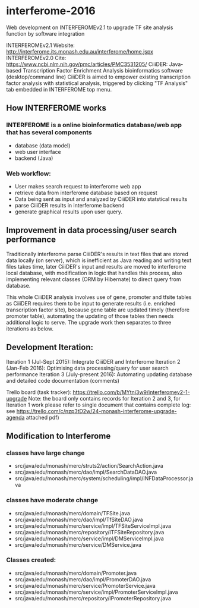 # interferome-2016
Web development on INTERFEROMEv2.1 to upgrade TF site analysis function by software integration

INTERFEROMEv2.1 Website: http://interferome.its.monash.edu.au/interferome/home.jspx
INTERFEROMEv2.0 Cite: https://www.ncbi.nlm.nih.gov/pmc/articles/PMC3531205/ 
CiiiDER: Java-based Transcription Factor Enrichment Analysis bioinformatics software (desktop/command line)
CiiiDER is aimed to empower existing transcription factor analysis with statistical analysis, triggered by clicking "TF Analysis" tab embedded in INTERFEROME top menu.

## How INTERFEROME works
### INTERFEROME is a online bioinformatics database/web app that has several components 
- database (data model)
- web user interface
- backend (Java)

### Web workflow: 
- User makes search request to interferome web app 
- retrieve data from interferome database based on request 
- Data being sent as input and analyzed by CiiiDER into statstical results 
- parse CiiiDER results in interferome backend 
- generate graphical results upon user query.

## Improvement in data processing/user search performance
Traditionally interferome parse CiiiDER's results in text files that are stored data locally (on server), which is inefficient as Java reading and writing text files takes time, later CiiiDER's input and results are moved to interferome local database, with modification in logic that handles this process, also implementing relevant classes (ORM by Hibernate) to direct query from database. 

This whole CiiiDER analysis involves use of gene, promoter and tfsite tables as CiiiDER requires them to be input to generate results (i.e. enriched transcription factor site), because gene table are updated timely (therefore promoter table), automating the updating of those tables then needs additional logic to serve. The upgrade work then separates to three iterations as below.

## Development Iteration:
Iteration 1 (Jul-Sept 2015): Integrate CiiiDER and Interferome
Iteration 2 (Jan-Feb 2016): Optimising data processing/query for user search performance
Iteration 3 (July-present 2016): Automating updating database and detailed code documentation (comments)

Trello board (task tracker): https://trello.com/b/MYtni3w9/interferomev2-1-upgrade
Note: the board only contains records for Iteration 2 and 3, 
for Iteration 1 work please refer to single document that contains complete log: see https://trello.com/c/nzp3tD2w/24-monash-interferome-upgrade-agenda attached pdf)

## Modification to Interferome
### classes have large change
- src/java/edu/monash/merc/struts2/action/SearchAction.java 
- src/java/edu/monash/merc/dao/impl/SearchDataDAO.java
- src/java/edu/monash/merc/system/scheduling/impl/INFDataProcessor.java

### classes have moderate change 
- src/java/edu/monash/merc/domain/TFSite.java
- src/java/edu/monash/merc/dao/impl/TfSiteDAO.java
- src/java/edu/monash/merc/service/impl/TFSiteServiceImpl.java
- src/java/edu/monash/merc/repository/ITFSiteRepository.java
- src/java/edu/monash/merc/service/impl/DMServiceImpl.java
- src/java/edu/monash/merc/service/DMService.java

### Classes created:
- src/java/edu/monash/merc/domain/Promoter.java 
- src/java/edu/monash/merc/dao/impl/PromoterDAO.java
- src/java/edu/monash/merc/service/PromoterService.java
- src/java/edu/monash/merc/service/impl/PromoterServiceImpl.java
- src/java/edu/monash/merc/repository/IPromoterRepository.java


